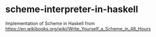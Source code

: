 # scheme-interpreter-in-haskell
Implementation of Scheme in Haskell from https://en.wikibooks.org/wiki/Write_Yourself_a_Scheme_in_48_Hours
